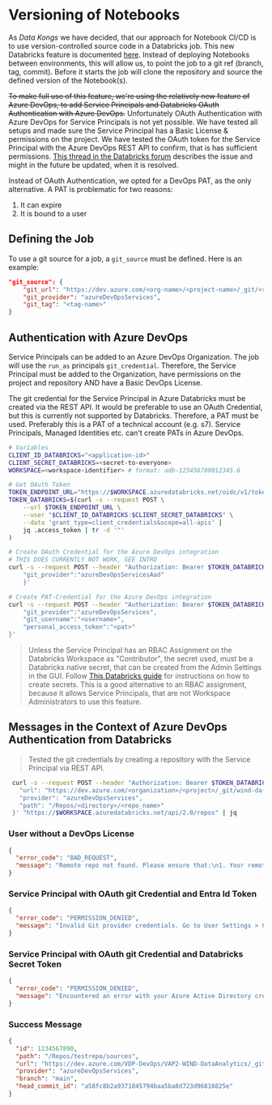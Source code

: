 # Versioning of Notebooks

As *Data Kongs* we have decided, that our approach for Notebook CI/CD is to use
version-controlled source code in a Databricks job. This new Databricks feature
is documented
[here](https://docs.databricks.com/en/workflows/jobs/how-to/use-repos.html).
Instead of deploying Notebooks between environments, this will allow us, to
point the job to a git ref (branch, tag, commit). Before it starts the job will
clone the repository and source the defined version of the Notebook(s).

~~To make full use of this feature, we're using the relatively new feature of
Azure DevOps, to add Service Principals and Databricks OAuth Authentication with
Azure DevOps.~~ Unfortunately OAuth Authentication with Azure DevOps for Service
Principals is not yet possible. We have tested all setups and made sure the
Service Principal has a Basic License & permissions on the project. We have
tested the OAuth token for the Service Principal with the Azure DevOps REST API
to confirm, that is has sufficient permissions. [This thread in the Databricks
forum](https://community.databricks.com/t5/data-engineering/how-to-use-databricks-repos-with-a-service-principal-for-ci-cd/td-p/11789/page/2)
describes the issue and might in the future be updated, when it is resolved.

Instead of OAuth Authentication, we opted for a DevOps PAT, as the only
alternative. A PAT is problematic for two reasons:

1. It can expire
2. It is bound to a user

## Defining the Job

To use a git source for a job, a `git_source` must be defined. Here is an
example:

```json
"git_source": {
    "git_url": "https://dev.azure.com/<org-name>/<project-name>/_git/<repo-name>",
    "git_provider": "azureDevOpsServices",
    "git_tag": "<tag-name>"
}
```

## Authentication with Azure DevOps

Service Principals can be added to an Azure DevOps Organization. The job will
use the `run_as` principals `git_credential`. Therefore, the Service Principal
must be added to the Organization, have permissions on the project and
repository AND have a Basic DevOps License.

The git credential for the Service Principal in Azure Databricks must be created
via the REST API. It would be preferable to use an OAuth Credential, but this is
currently not supported by Databricks. Therefore, a PAT must be used. Preferably
this is a PAT of a technical account (e.g. s7). Service Principals, Managed
Identities etc. can't create PATs in Azure DevOps.

```bash
# Variables
CLIENT_ID_DATABRICKS="<application-id>"
CLIENT_SECRET_DATABRICKS=<secret-to-everyone>
WORKSPACE=<workspace-identifier> # format: adb-123456789012345.6

# Get OAuth Token
TOKEN_ENDPOINT_URL="https://$WORKSPACE.azuredatabricks.net/oidc/v1/token"
TOKEN_DATABRICKS=$(curl -s --request POST \
    --url $TOKEN_ENDPOINT_URL \
    --user "$CLIENT_ID_DATABRICKS:$CLIENT_SECRET_DATABRICKS" \
    --data 'grant_type=client_credentials&scope=all-apis' |
    jq .access_token | tr -d '"'
)

# Create OAuth Credential for the Azure DevOps integration
# THIS DOES CURRENTLY NOT WORK, SEE INTRO
curl -s --request POST --header "Authorization: Bearer $TOKEN_DATABRICKS" "https://$WORKSPACE.azuredatabricks.net/api/2.0/git-credentials" --data '{
    "git_provider":"azureDevOpsServicesAad"
    }'

# Create PAT-Credential for the Azure DevOps integration
curl -s --request POST --header "Authorization: Bearer $TOKEN_DATABRICKS" "https://$WORKSPACE.azuredatabricks.net/api/2.0/git-credentials" --data '{
    "git_provider":"azureDevOpsServices",
    "git_username":"<username>",
    "personal_access_token":"<pat>"
}'
```

> Unless the Service Principal has an RBAC Assignment on the Databricks
> Workspace as "Contributor", the secret used, must be a Databricks native
> secret, that can be created from the Admin Settings in the GUI. Follow [This
> Databricks
> guide](https://docs.databricks.com/en/dev-tools/auth/oauth-m2m.html) for
> instructions on how to create secrets. This is a good alternative to an RBAC
> assignment, because it allows Service Principals, that are not Workspace
> Administrators to use this feature.

## Messages in the Context of Azure DevOps Authentication from Databricks

> Tested the git credentials by creating a repository with the Service Principal
> via REST API.

```bash
 curl -s --request POST --header "Authorization: Bearer $TOKEN_DATABRICKS" -d '{
   "url": "https://dev.azure.com/<organization>/<project>/_git/wind-da-data-sources",
   "provider": "azureDevOpsServices",
   "path": "/Repos/<directory>/<repo_name>"
 }' "https://$WORKSPACE.azuredatabricks.net/api/2.0/repos" | jq
```

### User without a DevOps License

```json
{
  "error_code": "BAD_REQUEST",
  "message": "Remote repo not found. Please ensure that:\n1. Your remote Git repo URL is valid.\n2. Your personal access token or app password has the correct repo access."
}
```

### Service Principal with OAuth git Credential and Entra Id Token

```json
{
  "error_code": "PERMISSION_DENIED",
  "message": "Invalid Git provider credentials. Go to User Settings > Git Integration to ensure that:\n1. You have entered a username with your Git provider credentials.\n2. You have selected the correct Git provider with your credentials.\n3. Your personal access token or app password has the correct repo access.\n4. Your personal access token has not expired.\n5. If you have SSO enabled with your Git provider, be sure to authorize your token."
}
```

### Service Principal with OAuth git Credential and Databricks Secret Token

```json
{
  "error_code": "PERMISSION_DENIED",
  "message": "Encountered an error with your Azure Active Directory credentials. Please try logging out of Azure Active Directory (https://portal.azure.com) and logging back in."
}
```

### Success Message

```json
{
  "id": 1234567890,
  "path": "/Repos/testrepo/sources",
  "url": "https://dev.azure.com/VDP-DevOps/VAP2-WIND-DataAnalytics/_git/wind-da-data-sources",
  "provider": "azureDevOpsServices",
  "branch": "main",
  "head_commit_id": "a58fc8b2a9371845794baa5ba8d723d96816825e"
}
```
